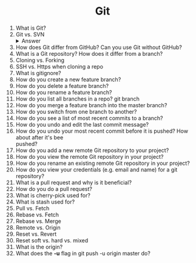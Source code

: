 <div align="center">
<h1>Git</h1>
</div>
<ol>
<li>What is Git?</li>
<li>Git vs. SVN</li>

<details><summary>Answer</summary><p>

Subversion(SVN) is a centralized version control system. This means that the remote repository is the only true central place of storage and exchange. The project's commit history is saved there - and only there! In cases when this central remote repository is not available (offline or broken), people will not be able to work.

Git is a distributed version control system. This means that every developer / collaborator has a full-blown version of the project on their machine, including all commit history. With a decentralized VCS, you can work offline and make commits to your own local repository - and then decide when you want to share and upload your work to a shared remote repository.

![Git / SVN](../../blob/master/images/git-svn.jpeg)

</p></details>

<li>How does Git differ from GitHub? Can you use Git without GitHub?</li>
<li>What is a Git repository? How does it differ from a branch?</li>
<li>Cloning vs. Forking</li>
<li>SSH vs. Https when cloning a repo</li>
<li>What is gitignore?</li>
<li>How do you create a new feature branch?</li>
<li>How do you delete a feature branch?</li>
<li>How do you rename a feature branch?</li>
<li>How do you list all branches in a repo? git branch</li>
<li>How do you merge a feature branch into the master branch?</li>
<li>How do you switch from one branch to another?</li>
<li>How do you see a list of most recent commits to a branch?</li>
<li>How do you undo and edit the last commit message?</li>
<li>How do you undo your most recent commit before it is pushed? How about after it's bee</li>pushed?
<li>How do you add a new remote Git repository to your project?</li>
<li>How do you view the remote Git repository in your project?</li>
<li>How do you rename an existing remote Git repository in your project?</li>
<li>How do you view your credentials (e.g. email and name) for a git repository?</li>
<li>What is a pull request and why is it beneficial?</li>
<li>How do you do a pull request?</li>
<li>What is cherry-pick used for?</li>
<li>What is stash used for?</li>
<li>Pull vs. Fetch</li>
<li>Rebase vs. Fetch</li>
<li>Rebase vs. Merge</li>
<li>Remote vs. Origin</li>
<li>Reset vs. Revert</li>
<li>Reset soft vs. hard vs. mixed</li>
<li>What is the origin?</li>
<li>What does the <strong>-u</strong> flag in git push -u origin master do?</li>
</ol>
